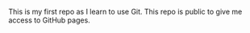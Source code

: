 This is my first repo as I learn to use Git.
This repo is public to give me access to GitHub pages.

